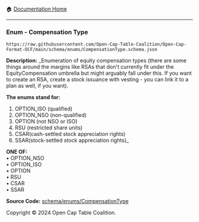 :house: [Documentation Home](../../../README.md)

---

### Enum - Compensation Type

`https://raw.githubusercontent.com/Open-Cap-Table-Coalition/Open-Cap-Format-OCF/main/schema/enums/CompensationType.schema.json`

**Description:** _Enumeration of equity compensation types (there are some things around the margins like RSAs that don't currently fit under the EquityCompensation umbrella but might arguably fall under this. If you want to create an RSA, create a stock issuance with vesting - you can link it to a plan as well, if you want).

**The enums stand for:**
1. OPTION_ISO (qualified)
2. OPTION_NSO (non-qualified)
3. OPTION (not NSO or ISO)
4. RSU (restricted share units)
5. CSAR(cash-settled stock appreciation rights)
6. SSAR(stock-settled stock appreciation rights)_

**ONE OF:**</br>&bull; OPTION_NSO </br>&bull; OPTION_ISO </br>&bull; OPTION </br>&bull; RSU </br>&bull; CSAR </br>&bull; SSAR

**Source Code:** [schema/enums/CompensationType](../../../../schema/enums/CompensationType.schema.json)

Copyright © 2024 Open Cap Table Coalition.
